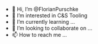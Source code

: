- 👋 Hi, I’m @FlorianPurschke
- 👀 I’m interested in C&S Tooling
- 🌱 I’m currently learning ...
- 💞️ I’m looking to collaborate on ...
- 📫 How to reach me ...

<!---
FlorianPurschke/FlorianPurschke is a ✨ special ✨ repository because its `README.md` (this file) appears on your GitHub profile.
You can click the Preview link to take a look at your changes.
--->
